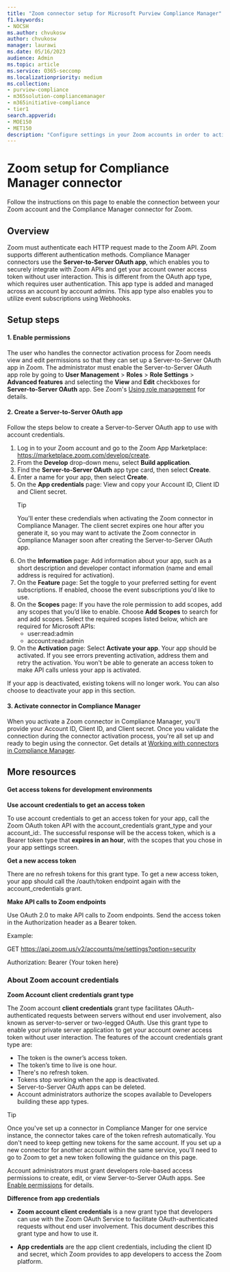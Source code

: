 ```yaml
---
title: "Zoom connector setup for Microsoft Purview Compliance Manager"
f1.keywords:
- NOCSH
ms.author: chvukosw
author: chvukosw
manager: laurawi
ms.date: 05/16/2023
audience: Admin
ms.topic: article
ms.service: O365-seccomp
ms.localizationpriority: medium
ms.collection:
- purview-compliance
- m365solution-compliancemanager
- m365initiative-compliance
- tier1
search.appverid:
- MOE150
- MET150
description: "Configure settings in your Zoom accounts in order to activate connectors for Microsoft Purview Compliance Manager."
---
```


# Zoom setup for Compliance Manager connector

Follow the instructions on this page to enable the connection between your Zoom account and the Compliance Manager connector for Zoom.

## Overview

Zoom must authenticate each HTTP request made to the Zoom API. Zoom supports different authentication methods. Compliance Manager connectors use the **Server-to-Server OAuth app**, which enables you to securely integrate with Zoom APIs and get your account owner access token without user interaction. This is different from the OAuth app type, which requires user authentication. This app type is added and managed across an account by account admins. This app type also enables you to utilize event subscriptions using Webhooks.

## Setup steps

#### 1. Enable permissions

The user who handles the connector activation process for Zoom needs view and edit permissions so that they can set up a Server-to-Server OAuth app in Zoom. The administrator must enable the Server-to-Server OAuth app role by going to **User Management** > **Roles** > **Role Settings** > **Advanced features** and selecting the **View** and **Edit** checkboxes for **Server-to-Server OAuth** app. See Zoom's [Using role management](https://support.zoom.com/hc/articles/115001078646) for details.

#### 2. Create a Server-to-Server OAuth app

Follow the steps below to create a Server-to-Server OAuth app to use with account credentials.

1. Log in to your Zoom account and go to the Zoom App Marketplace: https://marketplace.zoom.com/develop/create.
1. From the **Develop** drop-down menu, select **Build application**.
1. Find the **Server-to-Server OAuth** app type card, then select **Create**.
1. Enter a name for your app, then select **Create**.
1. On the **App credentials** page: View and copy your Account ID, Client ID and Client secret.
    > [!TIP]
    > You'll enter these credendials when activating the Zoom connector in Compliance Manager. The client secret expires one hour after you generate it, so you may want to activate the Zoom connector in Compliance Manager soon after creating the Server-to-Server OAuth app.
1. On the **Information** page: Add information about your app, such as a short description and developer contact information (name and email address is required for activation).
1. On the **Feature** page: Set the toggle to your preferred setting for event subscriptions. If enabled, choose the event subscriptions you'd like to use.
1. On the **Scopes** page: If you have the role permission to add scopes, add any scopes that you’d like to enable. Choose **Add Scopes** to search for and add scopes. Select the required scopes listed below, which are required for Microsoft APIs:
    - user:read:admin
    - account:read:admin
1. On the **Activation** page: Select **Activate your app**. Your app should be activated. If you see errors preventing activation, address them and retry the activation. You won't be able to generate an access token to make API calls unless your app is activated.

If your app is deactivated, existing tokens will no longer work. You can also choose to deactivate your app in this section.

#### 3. Activate connector in Compliance Manager

When you activate a Zoom connector in Compliance Manager, you'll provide your Account ID, Client ID, and Client secret. Once you validate the connection during the connector activation process, you're all set up and ready to begin using the connector. Get details at [Working with connectors in Compliance Manager](ompliance-manager-connectors.md).

## More resources

#### Get access tokens for development environments

**Use account credentials to get an access token**

To use account credentials to get an access token for your app, call the Zoom OAuth token API with the account_credentials grant_type and your account_id:. The successful response will be the access token, which is a Bearer token type that **expires in an hour**, with the scopes that you chose in your app settings screen.

**Get a new access token**

There are no refresh tokens for this grant type. To get a new access token, your app should call the /oauth/token endpoint again with the account_credentials grant.

**Make API calls to Zoom endpoints**

Use OAuth 2.0 to make API calls to Zoom endpoints. Send the access token in the Authorization header as a Bearer token.

Example:

GET https://api.zoom.us/v2/accounts/me/settings?option=security  

Authorization: Bearer {Your token here}

### About Zoom account credentials

**Zoom Account client credentials grant type**

The Zoom account **client credentials** grant type facilitates OAuth-authenticated requests between servers without end user involvement, also known as server-to-server or two-legged OAuth. Use this grant type to enable your private server application to get your account owner access token without user interaction. The features of the account credentials grant type are:
- The token is the owner’s access token.
- The token’s time to live is one hour.
- There's no refresh token.
- Tokens stop working when the app is deactivated.
- Server-to-Server OAuth apps can be deleted.
- Account administrators authorize the scopes available to Developers building these app types.

> [!TIP]
> Once you've set up a connector in Compliance Manger for one service instance, the connector takes care of the token refresh automatically. You don't need to keep getting new tokens for the same account. If you set up a new connector for another account within the same service, you'll need to go to Zoom to get a new token following the guidance on this page.

Account administrators must grant developers role-based access permissions to create, edit, or view Server-to-Server OAuth apps. See [Enable permissions](#enable-permissions) for details.

**Difference from app credentials**

- **Zoom account client credentials** is a new grant type that developers can use with the Zoom OAuth Service to facilitate OAuth-authenticated requests without end user involvement. This document describes this grant type and how to use it.

- **App credentials** are the app client credentials, including the client ID and secret, which Zoom provides to app developers to access the Zoom platform.